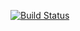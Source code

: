 [![Build Status](https://travis-ci.org/dhswo02/study-react.svg?branch=master)](https://travis-ci.org/dhswo02/study-react)